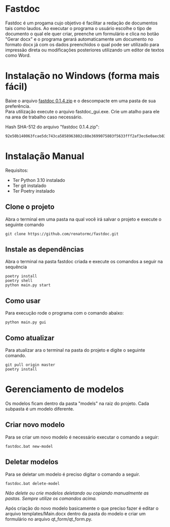 # Fastdoc

Fastdoc é um progama cujo objetivo é facilitar a redação de documentos tais como laudos. Ao executar o programa o usuário escolhe o tipo de documento o qual ele quer criar, preenche um formulário e clica no botão "Gerar docx" e o programa gerará automaticamente um documento no formato docx já com os dados preenchidos o qual pode ser utilizado para impressão direta ou modificações posteriores utilizando um editor de textos como Word. 

# Instalação no Windows (forma mais fácil)

Baixe o  arquivo [fastdoc 0.1.4.zip](https://www.4shared.com/account/home.jsp#dir=uGlxUIRR) e o descompacte em uma pasta de sua preferência.  
Para utilização execute o arquivo fastdoc_gui.exe. Crie um atalho para ele na area de trabalho caso necessário.

Hash SHA-512 do arquivo "fastdoc 0.1.4.zip": 
```
92e50b140063fcae5dc743ca5858963802c88e3699075803f5633fff2af3ec6e0aecb8385c38369bfc805079752c950f84b5f869429289a9b7e76b44f540021c
```

# Instalação Manual

Requisitos:

- Ter Python 3.10 instalado
- Ter git instalado
- Ter Poetry instalado

## Clone o projeto
Abra o terminal em uma pasta na qual você irá salvar o projeto e execute o seguinte comando
```
git clone https://github.com/renatormc/fastdoc.git
```

## Instale as dependências
Abra o terminal na pasta fastdoc criada e execute os comandos a seguir na sequência

```
poetry install
poetry shell
python main.py start
```


## Como usar

Para execução rode o programa com o comando abaixo:
```
python main.py gui
```

## Como atualizar

Para atualizar ara o terminal na pasta do projeto e digite o seguinte comando.
```
git pull origin master
poetry install
```

# Gerenciamento de modelos

Os modelos ficam dentro da pasta "models" na raiz do projeto. Cada subpasta é um modelo diferente.

## Criar novo modelo
Para se criar um novo modelo é necessário executar o comando a seguir:

```
fastdoc.bat new-model
```

## Deletar modelos
Para se deletar um modelo é preciso digitar o comando a seguir.
```
fastdoc.bat delete-model
```
*Não delete ou crie modelos deletando ou copiando manualmente as pastas. Sempre utilize os comandos acima.*

Após criação do novo modelo basicamente o que preciso fazer é editar o arquivo templates/Main.docx dentro da pasta do modelo e criar um formulário no arquivo qt_form/qt_form.py.

